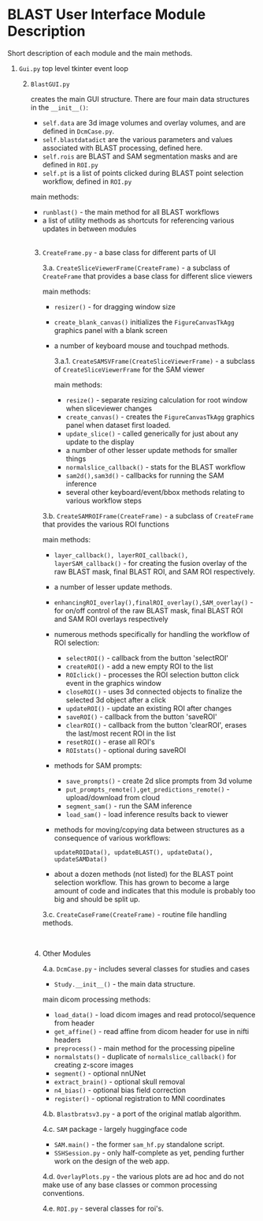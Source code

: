 # BLAST User Interface Module Description

Short description of each module and the main methods.


1. ```Gui.py``` 
top level tkinter event loop
&nbsp;

	2. ```BlastGUI.py```

        creates the main GUI structure. There are four main data structures in the ```__init__()```:

        * ```self.data``` are 3d image volumes and overlay volumes, and are defined in ```DcmCase.py```.  
        * ```self.blastdatadict``` are the various parameters and values associated with BLAST processing, defined here.
        * ```self.rois``` are BLAST and SAM segmentation masks and are defined in ```ROI.py```
        * ```self.pt``` is a list of points clicked during BLAST point selection workflow, defined in ```ROI.py```  

        main methods:

        * ```runblast()``` - the main method for all BLAST workflows
        * a list of utility methods as shortcuts for referencing various updates in between modules  
        &nbsp;

		3. ```CreateFrame.py``` - a base class for different parts of UI
	            
            3.a. ```CreateSliceViewerFrame(CreateFrame)``` - a subclass of ```CreateFrame``` that provides a base class for different slice viewers
        
            main methods:
        
            * ```resizer()``` - for dragging window size
            * ```create_blank_canvas()``` initializes the ```FigureCanvasTkAgg``` graphics panel with a blank screen
            * a number of keyboard mouse and touchpad methods. 
        
                3.a.1. ```CreateSAMSVFrame(CreateSliceViewerFrame)``` - a subclass of ```CreateSliceViewerFrame``` for the SAM viewer

                main methods:
        
                * ```resize()``` - separate resizing calculation for root window when sliceviewer changes
                * ```create_canvas()``` - creates the ```FigureCanvasTkAgg``` graphics panel when dataset first loaded. 
                * ```update_slice()``` - called generically for just about any update to the display
                * a number of other lesser update methods for smaller things
                * ```normalslice_callback()``` - stats for the BLAST workflow
                * ```sam2d(),sam3d()``` - callbacks for running the SAM inference
                * several other keyboard/event/bbox methods relating to various workflow steps
                        
            3.b. ```CreateSAMROIFrame(CreateFrame)``` - a subclass of ```CreateFrame``` that provides the various ROI functions
        
            main methods:
            * ```layer_callback(), layerROI_callback(), layerSAM_callback()``` - for creating the fusion overlay of the raw BLAST mask, final BLAST ROI, and SAM ROI respectively.
            * a number of lesser update methods. 
            * ```enhancingROI_overlay(),finalROI_overlay(),SAM_overlay()``` - for on/off control of the raw BLAST mask, final BLAST ROI and SAM ROI overlays respectively
            * numerous methods specifically for handling the workflow of ROI selection: 

                * ```selectROI()``` - callback from the button 'selectROI'
                * ```createROI()``` - add a new empty ROI to the list
                * ```ROIclick()``` - processes the ROI selection button click event in the graphics window
                * ```closeROI()``` - uses 3d connected objects to finalize the selected 3d object after a click
                * ```updateROI()``` - update an existing ROI after changes
                * ```saveROI()``` - callback from the button 'saveROI'
                * ```clearROI()``` - callback from the button 'clearROI', erases the last/most recent ROI in the list
                * ```resetROI()``` - erase all ROI's
                * ```ROIstats()``` - optional during saveROI

            * methods for SAM prompts:

                * ```save_prompts()``` - create 2d slice prompts from 3d volume
                * ```put_prompts_remote(),get_predictions_remote()``` - upload/download from cloud
                * ```segment_sam()``` - run the SAM inference
                * ```load_sam()``` - load inference results back to viewer
            
            * methods for moving/copying data between structures as a consequence of various workflows:

                ```updateROIData(), updateBLAST(), updateData(), updateSAMData()``` 

            * about a dozen methods (not listed) for the BLAST point selection workflow. This has grown to become a large amount of code and indicates that this module is probably too big and should be split up. 
        
            3.c. ```CreateCaseFrame(CreateFrame)``` - routine file handling methods. 

            &nbsp;

        4. Other Modules

            4.a. ```DcmCase.py``` - includes several classes for studies and cases
            
            * ```Study.__init__()``` - the main data structure.  
            
            main dicom processing methods:
            
            * ```load_data()``` - load dicom images and read protocol/sequence from header 
            * ```get_affine()``` - read affine from dicom header for use in nifti headers
            * ```preprocess()``` - main method for the processing pipeline
            * ```normalstats()``` - duplicate of ```normalslice_callback()``` for creating z-score images
            * ```segment()``` - optional nnUNet
            * ```extract_brain()``` - optional skull removal 
            * ```n4_bias()``` - optional bias field correction
            * ```register()``` - optional registration to MNI coordinates
            
            4.b. ```Blastbratsv3.py``` - a port of the original matlab algorithm. 
            
            4.c. ```SAM``` package - largely huggingface code
            * ```SAM.main()``` - the former ```sam_hf.py``` standalone script.
            * ```SSHSession.py``` - only half-complete as yet, pending further work on the design of the web app. 
            
            4.d. ```OverlayPlots.py``` - the various plots are ad hoc and do not make use of any base classes or common processing conventions. 

            4.e. ```ROI.py``` - several classes for roi's. 


